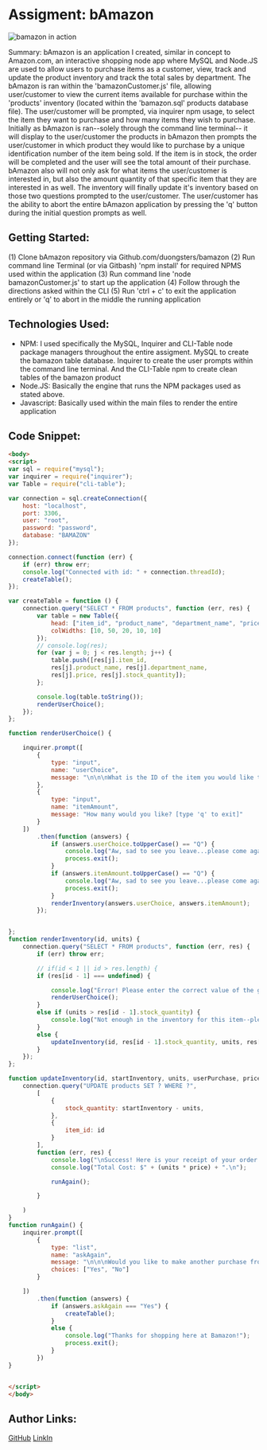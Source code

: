 # Assigment: bAmazon

![bamazon in action](bamazonGif.gif)

 Summary: bAmazon is an application I created, similar in concept to Amazon.com, an interactive shopping node app where MySQL and Node.JS are used to allow users to purchase items as a customer, view, track and update the product inventory and track the total sales by department. The bAmazon is ran within the 'bamazonCustomer.js' file, allowing user/customer to view the current items available for purchase within the 'products' inventory (located within the 'bamazon.sql' products database file). The user/customer will be prompted, via inquirer npm usage, to select the item they want to purchase and how many items they wish to purchase. Initially as bAmazon is ran--solely through the command line terminal-- it will display to the user/customer the products in bAmazon then prompts the user/customer in which product they would like to purchase by a unique identification number of the item being sold. If the item is in stock, the order will be completed and the user will see the total amount of their purchase. bAmazon also will not only ask for what items the user/customer is interested in, but also the amount quantity of that specific item that they are interested in as well. The inventory will finally update it's inventory based on those two questions prompted to the user/customer. The user/customer has the ability to abort the entire bAmazon application by pressing the 'q' button during the initial question prompts as well.



## Getting Started:
(1) Clone bAmazon repository via Github.com/duongsters/bamazon
(2) Run command line Terminal (or via Gitbash) 'npm install' for required NPMS used within the application
(3) Run command line 'node bamazonCustomer.js' to start up the application
(4) Follow through the directions asked within the CLI
(5) Run 'ctrl + c' to exit the application entirely or 'q' to abort in the middle the running application

## Technologies Used:
- NPM: I used specifically the MySQL, Inquirer and CLI-Table node package managers throughout the entire assigment. MySQL to create the bamazon table database. Inquirer to create the user prompts within the command line terminal. And the CLI-Table npm to create clean tables of the bamazon product
- Node.JS: Basically the engine that runs the NPM packages used as stated above.
- Javascript: Basically used within the main files to render the entire application



## Code Snippet:
```html
<body>
<script>
var sql = require("mysql");
var inquirer = require("inquirer");
var Table = require("cli-table");

var connection = sql.createConnection({
    host: "localhost",
    port: 3306,
    user: "root",
    password: "password",
    database: "BAMAZON"
});

connection.connect(function (err) {
    if (err) throw err;
    console.log("Connected with id: " + connection.threadId);
    createTable();
});

var createTable = function () {
    connection.query("SELECT * FROM products", function (err, res) {
        var table = new Table({
            head: ["item_id", "product_name", "department_name", "price", "stock_quantity"],
            colWidths: [10, 50, 20, 10, 10]
        });
        // console.log(res);
        for (var j = 0; j < res.length; j++) {
            table.push([res[j].item_id,
            res[j].product_name, res[j].department_name,
            res[j].price, res[j].stock_quantity]);
        };

        console.log(table.toString());
        renderUserChoice();
    });
};

function renderUserChoice() {

    inquirer.prompt([
        {
            type: "input",
            name: "userChoice",
            message: "\n\n\nWhat is the ID of the item you would like to to purchase?\n"
        },
        {
            type: "input",
            name: "itemAmount",
            message: "How many would you like? [type 'q' to exit]"
        }
    ])
        .then(function (answers) {
            if (answers.userChoice.toUpperCase() == "Q") {
                console.log("Aw, sad to see you leave...please come again!")
                process.exit();
            }
            if (answers.itemAmount.toUpperCase() == "Q") {
                console.log("Aw, sad to see you leave...please come again!")
                process.exit();
            }
            renderInventory(answers.userChoice, answers.itemAmount);
        });


};
function renderInventory(id, units) {
    connection.query("SELECT * FROM products", function (err, res) {
        if (err) throw err;

        // if(id < 1 || id > res.length) {
        if (res[id - 1] === undefined) {

            console.log("Error! Please enter the correct value of the given choice");
            renderUserChoice();
        }
        else if (units > res[id - 1].stock_quantity) {
            console.log("Not enough in the inventory for this item--please input a value within the inventory range");
        }
        else {
            updateInventory(id, res[id - 1].stock_quantity, units, res[id - 1].product_name, res[id - 1].price);
        }
    });
};

function updateInventory(id, startInventory, units, userPurchase, price) {
    connection.query("UPDATE products SET ? WHERE ?",
        [
            {
                stock_quantity: startInventory - units,
            },
            {
                item_id: id
            }
        ],
        function (err, res) {
            console.log("\nSuccess! Here is your receipt of your order: \n" + units + " " + userPurchase + ".");
            console.log("Total Cost: $" + (units * price) + ".\n");

            runAgain();

        }

    )
}
function runAgain() {
    inquirer.prompt([
        {
            type: "list",
            name: "askAgain",
            message: "\n\n\nWould you like to make another purchase from our inventory?\n",
            choices: ["Yes", "No"]
        }

    ])
        .then(function (answers) {
            if (answers.askAgain === "Yes") {
                createTable();
            }
            else {
                console.log("Thanks for shopping here at Bamazon!");
                process.exit();
            }
        })
}


</script>
</body>
```

## Author Links:
[GitHub](https://github.com/duongsters)
[LinkIn](https://www.linkedin.com/in/theandrewduong/)